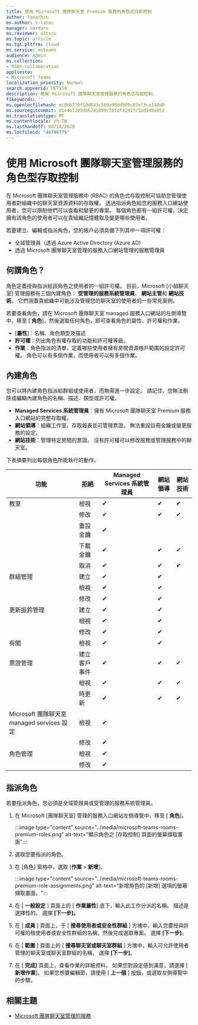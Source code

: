 ```yaml
---
title: 使用 Microsoft 團隊聊天室 Premium 服務的角色式存取控制
author: lanachin
ms.author: v-lanac
manager: serdars
ms.reviewer: altsou
ms.topic: article
ms.tgt.pltfrm: cloud
ms.service: msteams
audience: Admin
ms.collection:
- M365-collaboration
appliesto:
- Microsoft Teams
localization_priority: Normal
search.appverid: MET150
description: 瞭解 Microsoft 團隊聊天室管理服務的角色式存取控制。
f1keywords: ''
ms.openlocfilehash: ec8bb770f1dd843c569a98dd909c87ef3ca14dd0
ms.sourcegitcommit: d1e4e1105d86745009cf0fdf42d1fc5ad545a952
ms.translationtype: MT
ms.contentlocale: zh-TW
ms.lasthandoff: 08/18/2020
ms.locfileid: "46788779"
---
```

# <a name="role-based-access-control-with-the-microsoft-teams-rooms-managed-service"></a>使用 Microsoft 團隊聊天室管理服務的角色型存取控制

在 Microsoft 團隊聊天室管理服務中 (RBAC) 的角色式存取控制可協助您管理使用者對組織中的聊天室資源資料的存取權。 透過指派角色給您的服務入口網站使用者，您可以限制他們可以查看和變更的專案。 每個角色都有一組許可權，決定擁有該角色的使用者可以在貴組織記憶體取及變更哪些使用者。

若要建立、編輯或指派角色，您的帳戶必須具備下列其中一項許可權：

- 全域管理員（透過 Azure Active Directory (Azure AD) 
- 透過 Microsoft 團隊聊天室管理的服務入口網站管理的服務管理員

## <a name="what-is-a-role"></a>何謂角色？

角色定義授與指派給該角色之使用者的一組許可權。 目前，Microsoft [小組聊天室] 管理服務有三個內建角色： **受管理的服務系統管理員**、 **網站主管**和 **網站技術**。 它們涵蓋貴組織中可能涉及管理您的聊天室的使用者的一些常見案例。

若要查看角色，請在 Microsoft 團隊聊天室 managed 服務入口網站的左側導覽中，移至 [ **角色**]，然後選取任何角色，即可查看角色的屬性、許可權和作業。  

- [**屬性**]：名稱、角色類型及描述
- **許可權**：列出角色有權存取的功能和許可權等級。
- **作業**：角色指派的清單，定義哪些使用者擁有房間資源帳戶範圍的設定許可權。 角色可以有多個作業，而使用者可以有多個作業。

## <a name="built-in-roles"></a>內建角色

您可以將內建角色指派給群組或使用者，而無需進一步設定。 請記住，您無法刪除或編輯內建角色的名稱、描述、類型或許可權。

- **Managed Services 系統管理員**：擁有 Microsoft 團隊聊天室 Premium 服務入口網站的完整存取權。
- **網站領導**：組織工作室、存取報表並可管理票證。 無法重設註冊金鑰或變更服務的設定。  
- **網站技術**：管理特定房間的票證。 沒有許可權可以修改服務或管理服務中的聊天室。

下表摘要列出每個角色所能執行的動作。

|功能 |拒絕 |Managed Services 系統管理員  |網站領導  |網站技術  |
|---------|---------|---------|---------|---------|
|教室     |檢視        |&#10004;           |&#10004;           |&#10004;  |
|    |修改         |&#10004;           |&#10004;           |&#10004; |
|    |重設金鑰         |&#10004;           |         ||
|    |下載金鑰         |&#10004;           |&#10004;          |&#10004; |
|    |取消         |&#10004;           |&#10004;           |&#10004; |
|群組管理   |建立         |&#10004;           |&#10004;           ||
|    |檢視       |&#10004;          |&#10004;           ||
|    |修改         |&#10004;           |&#10004;           ||
|更新振鈴管理    |建立         |&#10004;           |&#10004;           ||
|    |檢視         |&#10004;           |&#10004;           ||
|    |修改         |&#10004;           |&#10004;           ||
|有關   |檢視        |&#10004;           |&#10004;           ||
|票證管理   |建立客戶事件         |&#10004;           |&#10004;           |&#10004;  |
|    |檢視         |&#10004;           |&#10004;           |&#10004;  |
|    |時更新         |&#10004;           |&#10004;           |&#10004;  |
|Microsoft 團隊聊天室 managed services 設定    |檢視         |&#10004;           |         ||
|    |修改        |&#10004;           |         ||
|角色管理    |檢視         |&#10004;           |         ||
|    |修改         |&#10004;           |         ||

## <a name="assign-a-role"></a>指派角色

若要指派角色，您必須是全域管理員或受管理的服務系統管理員。

1. 在 Microsoft [團隊聊天室] 管理的服務入口網站左側導覽中，移至 [ **角色**]。

    :::image type="content" source="../media/microsoft-teams-rooms-premium-roles.png" alt-text="顯示角色之 [存取控制] 頁面的螢幕擷取畫面":::

2. 選取您要指派的角色。
3. 在 [角色] 窗格中，選取 [**作業**  >  **新增**]。

    :::image type="content" source="../media/microsoft-teams-rooms-premium-role-assignments.png" alt-text="新增角色的 [新增] 選項的螢幕擷取畫面。":::

4. 在 [ **一般設定** ] 頁面上的 [ **作業屬性**] 底下，輸入此工作分派的名稱。 描述是選擇性的。 選擇 **[下一步]。**
5. 在 [ **成員** ] 頁面上，于 [ **搜尋使用者或安全性群組** ] 方塊中，輸入您要授與許可權的租使用者或安全性群組的名稱，然後完成選取專案。 選擇 **[下一步]**。 
6. 在 [ **範圍** ] 頁面上的 [ **搜尋聊天室或聊天室群組** ] 方塊中，輸入可允許使用者管理的聊天室或聊天室群組的名稱。 選擇 **[下一步]**。
7. 在 [ **完成]** 頁面上，查看作業的詳細資料。 如果您對設定感到滿意，請選擇 [ **新增作業**]。 如果您想要編輯節，請使用 [ **上一個** ] 按鈕，或選取左側導覽中的步驟。  

## <a name="related-topics"></a>相關主題

- [Microsoft 團隊聊天室管理的服務](microsoft-teams-rooms-premium.md)
